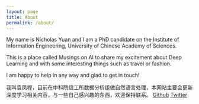 ```yaml
---
layout: page
title: About
permalink: /about/
---
```


<!--![Profile](assets/profile-placeholder.gif)-->

My name is Nicholas Yuan and I am a PhD candidate on the Institute of Information Engineering, University of Chinese Academy of Sciences. 

This is a place called Musings on AI to share my excitement about Deep Learning and with some interesting things such as travel or fashion.

I am happy to help in any way and glad to get in touch!

我叫袁凤程，目前在中科院信工所数据分析组做自然语言处理，本网站主要会更新深度学习相关内容，与一些自己感兴趣的东西，欢迎保持联系。
[Github](https://github.com/nicholasyuan)
[Twitter](https://twitter.com/fucholas)

